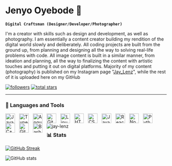 # Jenyo Oyebode 🤖 

**`Digital Craftsman (Designer/Developer/Photographer)`**

I'm a creator with skills such as design and development, as well as photography. I am essentially a content creator building my rendition of the digital world slowly and deliberately. All coding projects are built from the ground up, from planning and designing all the way to solving real-life problems with code. All image content is built in a similar manner, from ideation and planning, all the way to finalizing the content with artistic touches and putting it out on digital platforms. Majority of my content (photography) is published on my Instagram page "[Jay_Lenz][instagram]", while the rest of it is uploaded here on my GitHub


<p align="left">
      <a href="https://github.com/Jay-Lenz?tab=followers">
         <img alt="followers" title="Follow me on Github" src="https://custom-icon-badges.demolab.com/github/followers/Jay-Lenz?color=236ad3&labelColor=1155ba&style=for-the-badge&logo=person-add&label=Follow&logoColor=white"/></a>
      <a href="https://github.com/Jay-lenz?tab=repositories&sort=stargazers">
         <img alt="total stars" title="Total stars on GitHub" src="https://custom-icon-badges.demolab.com/github/stars/Jay-Lenz?color=55960c&style=for-the-badge&labelColor=488207&logo=star"/></a>
   </p>

---

### 🧰 Languages and Tools

<img align="left" alt="Java" width="30px" style="padding-right:10px;" src="https://cdn.jsdelivr.net/gh/devicons/devicon/icons/java/java-original.svg"/>
<img align="left" alt="TypeScript" width="30px" style="padding-right:10px;" src="https://cdn.jsdelivr.net/gh/devicons/devicon/icons/typescript/typescript-plain.svg" />
<img align="left" alt="Angular" width="30px" style="padding-right:10px;" src="https://cdn.jsdelivr.net/gh/devicons/devicon/icons/angularjs/angularjs-plain.svg" />
<img align="left" alt="Git" width="30px" style="padding-right:10px;" src="https://cdn.jsdelivr.net/gh/devicons/devicon/icons/git/git-original.svg" />
<img align="left" alt="Linux" width="30px" style="padding-right:10px;" src="https://cdn.jsdelivr.net/gh/devicons/devicon/icons/linux/linux-original.svg" />
<img align="left" alt="HTML" width="30px" style="padding-right:10px;" src="https://cdn.jsdelivr.net/gh/devicons/devicon/icons/html5/html5-plain.svg" />
<img align="left" alt="CSS" width="30px" style="padding-right:10px;" src="https://cdn.jsdelivr.net/gh/devicons/devicon/icons/css3/css3-plain.svg" />
<img align="left" alt="JavaScript" width="30px" style="padding-right:10px;" src="https://cdn.jsdelivr.net/gh/devicons/devicon/icons/javascript/javascript-plain.svg" />
<img align="left" alt="React" width="30px" style="padding-right:10px;" src="https://cdn.jsdelivr.net/gh/devicons/devicon/icons/react/react-original.svg" />
<img align="left" alt="NodeJS" width="30px" style="padding-right:10px;" src="https://cdn.jsdelivr.net/gh/devicons/devicon/icons/nodejs/nodejs-original.svg" />
<img align="left" alt="Python" width="30px" style="padding-right:10px;" src="https://cdn.jsdelivr.net/gh/devicons/devicon/icons/python/python-plain.svg" />
<img align="left" alt="C++" width="30px" style="padding-right:10px;" src="https://cdn.jsdelivr.net/gh/devicons/devicon/icons/cplusplus/cplusplus-line.svg" />
<img align="left" alt="GitHub" width="30px" style="padding-right:10px;" src="https://cdn.jsdelivr.net/gh/devicons/devicon/icons/github/github-original.svg" />
<img align="left" alt="Bash" width="30px" style="padding-right:10px;" src="https://cdn.jsdelivr.net/gh/devicons/devicon/icons/bash/bash-original.svg" />
<br />

<p><img align="left" src="https://github-readme-stats.vercel.app/api/top-langs?username=jay-lenz&show_icons=true&locale=en&layout=compact&theme=transparent&hide_border=true" alt="jay-lenz" /></p>

#

### 📊 Stats

[![GitHub Streak](https://streak-stats.demolab.com?user=jay-lenz&theme=transparent&hide_border=true)](https://git.io/streak-stats)

![GitHub stats](https://github-readme-stats.vercel.app/api?username=jay-lenz&show_icons=true&theme=transparent&hide_border=true)
<!--
**jay-lenz/jay-lenz** is a ✨ _special_ ✨ repository because its `README.md` (this file) appears on your GitHub profile.

Here are some ideas to get you started:

- 🔭 I’m currently working on ...
- 🌱 I’m currently learning ...
- 👯 I’m looking to collaborate on ...
- 🤔 I’m looking for help with ...
- 💬 Ask me about ...
- 📫 How to reach me: ...
- 😄 Pronouns: ...
- ⚡ Fun fact: ...
-->

[instagram]: https://instagram.com/jay_lenz 